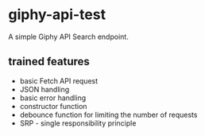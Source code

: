 # giphy-api-test
A simple Giphy API Search endpoint.

## trained features

- basic Fetch API request
- JSON handling
- basic error handling
- constructor function
- debounce function for limiting the number of requests
- SRP - single responsibility principle
